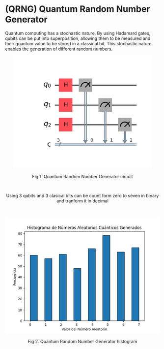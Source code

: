 # (QRNG) Quantum Random Number Generator

Quantum computing has a stochastic nature. By using Hadamard gates, qubits can be put into superposition, allowing them to be measured and their quantum value to be stored in a classical bit. This stochastic nature enables the generation of different random numbers.

<p align="center">
  <img src="https://github.com/lestorres/Quantum-computing/blob/random_numbers/random_number_generator/quamtun_circuit.png"/>
	<div align="center">
  Fig 1. Quantum Random Number Generator circuit

<br> <!-- Espacio entre las imágenes -->

Using 3 qubits and 3 clasical bits can be count form zero to seven in binary and tranform it in decimal

<br>

  <p align="center">
  <img src="https://github.com/lestorres/Quantum-computing/blob/main/random_number_generator/quamtun_numbers_1.png"/>
	<div align="center">
  Fig 2. Quantum Random Number Generator histogram
